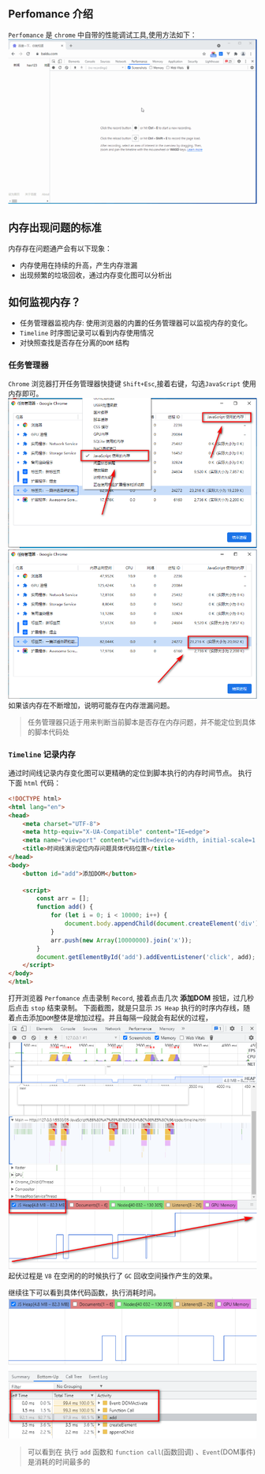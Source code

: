 ## Perfomance 介绍
`Perfomance` 是 `chrome` 中自带的性能调试工具,使用方法如下：   
![Perfomance](./img/1.gif)   

## 内存出现问题的标准
内存存在问题通产会有以下现象：   
* 内存使用在持续的升高，产生内存泄漏
* 出现频繁的垃圾回收，通过内存变化图可以分析出

## 如何监视内存？
* 任务管理器监视内存: 使用浏览器的内置的任务管理器可以监视内存的变化。
* `Timeline` 时序图记录可以看到内存使用情况
* 对快照查找是否存在分离的`DOM` 结构

### 任务管理器
`Chrome` 浏览器打开任务管理器快捷键 `Shift+Esc`,接着右键，勾选`JavaScript` 使用内存即可。
![任务管理器](./img/5.png)   
![任务管理器](./img/4.png)   
如果该内存在不断增加，说明可能存在内存泄漏问题。
> 任务管理器只适于用来判断当前脚本是否存在内存问题，并不能定位到具体的脚本代码处

### `Timeline` 记录内存
通过时间线记录内存变化图可以更精确的定位到脚本执行的内存时间节点。
执行下面 `html` 代码：
```html
<!DOCTYPE html>
<html lang="en">
<head>
    <meta charset="UTF-8">
    <meta http-equiv="X-UA-Compatible" content="IE=edge">
    <meta name="viewport" content="width=device-width, initial-scale=1.0">
    <title>时间线演示定位内存问题具体代码位置</title>
</head>
<body>
    <button id="add">添加DOM</button>

    <script>
        const arr = [];
        function add() {
            for (let i = 0; i < 10000; i++) {
                document.body.appendChild(document.createElement('div'));
            }
            arr.push(new Array(10000000).join('x'));
        }
        document.getElementById('add').addEventListener('click', add);
    </script>
</body>
</html>
```
打开浏览器 `Perfomance` 点击录制 `Record`, 接着点击几次 **添加DOM** 按钮，过几秒后点击 `stop` 结束录制。
下面截图，就是只显示 `JS Heap` 执行的时序内存线，随着点击添加`DOM`整体是增加过程。并且每隔一段就会有起伏的过程，
![任务管理器](./img/6.png)   
起伏过程是 `V8` 在空闲的的时候执行了 `GC` 回收空间操作产生的效果。

继续往下可以看到具体代码函数，执行消耗时间。
![任务管理器](./img/7.png)   
> 可以看到在 执行 `add` 函数和 `function call`(函数回调) 、`Event`(DOM事件) 是消耗的时间最多的

## 